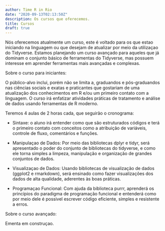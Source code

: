 ```yaml
---
author: Time R in Rio
date: "2020-09-13T02:13:50Z"
description: Os cursos que oferecemos.
title: Cursos
draft: true
---
```


Nós oferecemos atualmente um curso, este é voltado para os que estao iniciando na linguagem ou que 
desejam de atualizar por meio da utilizaçao do Tidyverse. Estamos planejando um curso avançado
para aqueles que já dominam o conjunto básico de ferramentas do Tidyverse, mas possuem interesse
em aprender ferramentas mais avançadas e complexas.

Sobre o curso para iniciantes:

O público-alvo inclui, porém não se limita a, graduandos e pós-graduandos nas ciências sociais e exatas e praticantes que gostariam de uma atualização dos conhecimentos em R e/ou um primeiro contato com a linguagem. O curso irá enfatizar atividades práticas de tratamento e análise de dados usando ferramentas de R moderno.

Teremos 4 aulas de 2 horas cada, que seguirão o cronograma:

- Sintaxe: o aluno irá entender como que são estruturados códigos e terá o primeiro contato com conceitos como a atribuição de variáveis, controle de fluxo, comentários e funções.

- Manipulaçao de Dados: Por meio das bibliotecas dplyr e tidyr, será apresentado o poder do conjunto de bibliotecas do tidyverse, e como ele torna simples a limpeza, manipulação e organização de grandes conjuntos de dados.

- Visualizaçao de Dados: Usando bibliotecas de visualização de dados (ggplot2 e rmarkdown), será ensinado como fazer visualizações dos dados de alta qualidade, aderentes às boas práticas.

- Programaçao Funcional: Com ajuda da biblioteca purrr, aprenderá os princípios do paradigma de programação funcional e entenderá como por meio dele é possivel escrever código eficiente, simples e resistente a erros.


Sobre o curso avançado:

Ementa em construçao.